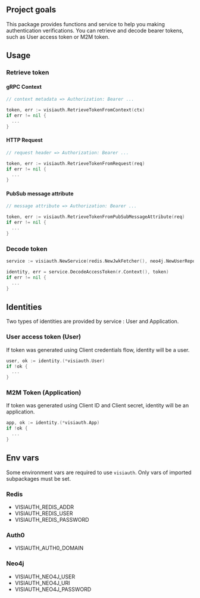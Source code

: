 ## Project goals

This package provides functions and service to help you making authentication verifications. You can retrieve and decode bearer tokens, such as User access token or M2M token.

## Usage

### Retrieve token

#### gRPC Context

```go
// context metadata => Authorization: Bearer ...

token, err := visiauth.RetrieveTokenFromContext(ctx)
if err != nil {
  ...
}
```

#### HTTP Request

```go
// request header => Authorization: Bearer ...

token, err := visiauth.RetrieveTokenFromRequest(req)
if err != nil {
  ...
}
```

#### PubSub message attribute

```go
// message attribute => Authorization: Bearer ...

token, err := visiauth.RetrieveTokenFromPubSubMessageAttribute(req)
if err != nil {
  ...
}
```

### Decode token

```go
service := visiauth.NewService(redis.NewJwkFetcher(), neo4j.NewUserRepository())

identity, err = service.DecodeAccessToken(r.Context(), token)
if err != nil {
  ...
}
```

## Identities

Two types of identities are provided by service : User and Application.

### User access token (User)

If token was generated using Client credentials flow, identity will be a user.

```go
user, ok := identity.(*visiauth.User)
if !ok {
  ...
}
```

### M2M Token (Application)

If token was generated using Client ID and Client secret, identity will be an application.

```go
app, ok := identity.(*visiauth.App)
if !ok {
  ...
}
```

## Env vars

Some environment vars are required to use `visiauth`.
Only vars of imported subpackages must be set.

### Redis

- VISIAUTH_REDIS_ADDR
- VISIAUTH_REDIS_USER
- VISIAUTH_REDIS_PASSWORD

### Auth0

- VISIAUTH_AUTH0_DOMAIN

### Neo4j

- VISIAUTH_NEO4J_USER
- VISIAUTH_NEO4J_URI
- VISIAUTH_NEO4J_PASSWORD